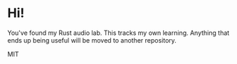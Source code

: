 # Hi!

You've found my Rust audio lab. This tracks my own learning. Anything that ends up being useful will be moved to another repository.

MIT

